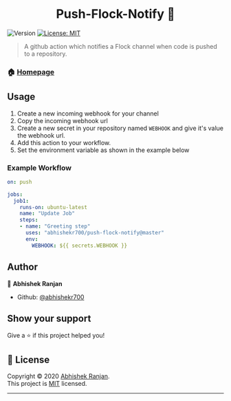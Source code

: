 <h1 align="center">Push-Flock-Notify 🚀</h1>
<p>
  <img alt="Version" src="https://img.shields.io/badge/version-1.0-blue.svg?cacheSeconds=2592000" />
  <a href="https://github.com/abhishekr700/push-flock-notify/blob/master/LICENSE" target="_blank">
    <img alt="License: MIT" src="https://img.shields.io/badge/License-MIT-yellow.svg" />
  </a>
</p>

> A github action which notifies a Flock channel when code is pushed to a repository.

### 🏠 [Homepage](https://github.com/abhishekr700/push-flock-notify)

## Usage

1. Create a new incoming webhook for your channel
2. Copy the incoming webhook url
3. Create a new secret in your repository named `WEBHOOK` and give it's value the webhook url.
4. Add this action to your workflow.
5. Set the environment variable as shown in the example below


### Example Workflow

```yaml
on: push

jobs:
  job1:
    runs-on: ubuntu-latest
    name: "Update Job"
    steps:
    - name: "Greeting step"
      uses: "abhishekr700/push-flock-notify@master"
      env:
        WEBHOOK: ${{ secrets.WEBHOOK }}
```

## Author

👤 **Abhishek Ranjan**

* Github: [@abhishekr700](https://github.com/abhishekr700)

## Show your support

Give a ⭐️ if this project helped you!

## 📝 License

Copyright © 2020 [Abhishek Ranjan](https://github.com/abhishekr700).<br />
This project is [MIT](https://github.com/abhishekr700/push-flock-notify/blob/master/LICENSE) licensed.

***